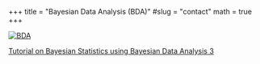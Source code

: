 +++
title = "Bayesian Data Analysis (BDA)"
#slug = "contact"
math = true
+++


[![BDA](bda.jpg)](http://www.stat.columbia.edu/~gelman/book/)

 [Tutorial on Bayesian Statistics using Bayesian Data Analysis 3](https://github.com/fhoces/BDA3)